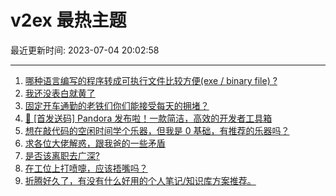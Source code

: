 # v2ex 最热主题

最近更新时间: 2023-07-04 20:02:58

--- 
1. [哪种语言编写的程序转成可执行文件比较方便(exe / binary file) ?](https://www.v2ex.com/t/953828) 
2. [我还没表白就黄了](https://www.v2ex.com/t/953829) 
3. [固定开车通勤的老铁们你们能接受每天的拥堵？](https://www.v2ex.com/t/953845) 
4. [🎁 [首发送码] Pandora 发布啦！一款简洁，高效的开发者工具箱](https://www.v2ex.com/t/953853) 
5. [想在敲代码的空闲时间学个乐器，但我是 0 基础，有推荐的乐器吗？](https://www.v2ex.com/t/953887) 
6. [求各位大佬解惑，跟我爸的一些矛盾](https://www.v2ex.com/t/953889) 
7. [是否该离职去广深?](https://www.v2ex.com/t/953916) 
8. [在工位上打喷嚏，应该捂嘴吗？](https://www.v2ex.com/t/953909) 
9. [折腾好久了，有没有什么好用的个人笔记/知识库方案推荐。](https://www.v2ex.com/t/953991) 
